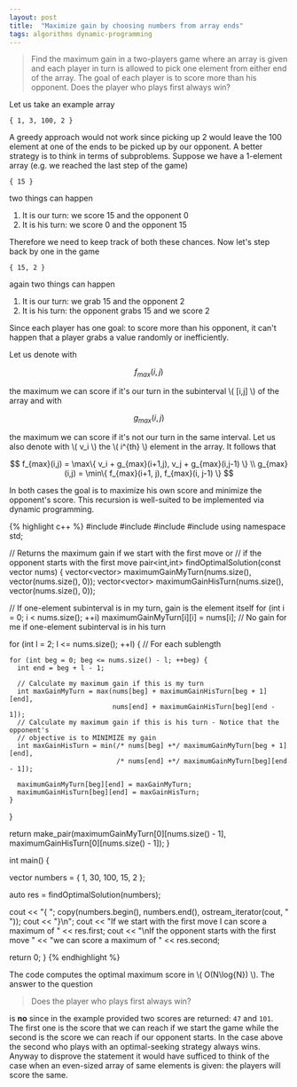 ```yaml
---
layout: post
title:  "Maximize gain by choosing numbers from array ends"
tags: algorithms dynamic-programming
---
```


> Find the maximum gain in a two-players game where an array is given and each player in turn is allowed to pick one element from either end of the array. The goal of each player is to score more than his opponent. Does the player who plays first always win?

Let us take an example array

    { 1, 3, 100, 2 }

A greedy approach would not work since picking up 2 would leave the 100 element at one of the ends to be picked up by our opponent. A better strategy is to think in terms of subproblems. Suppose we have a 1-element array (e.g. we reached the last step of the game)

    { 15 }

two things can happen

1. It is our turn: we score 15 and the opponent 0
2. It is his turn: we score 0 and the opponent 15

Therefore we need to keep track of both these chances. Now let's step back by one in the game

    { 15, 2 }

again two things can happen

1. It is our turn: we grab 15 and the opponent 2
2. It is his turn: the opponent grabs 15 and we score 2

Since each player has one goal: to score more than his opponent, it can't happen that a player grabs a value randomly or inefficiently.

Let us denote with

$$ f_{max}(i,j) $$

the maximum we can score if it's our turn in the subinterval \\( [i,j] \\) of the array and with 

$$ g_{max}(i,j) $$

the maximum we can score if it's not our turn in the same interval. Let us also denote with \\( v_i \\) the \\( i^{th} \\) element in the array. It follows that

$$ f_{max}(i,j) = \max\{ v_i + g_{max}(i+1,j), v_j + g_{max}(i,j-1) \} \\ 
   g_{max}(i,j) = \min\{ f_{max}(i+1, j), f_{max}(i, j-1) \} $$

In both cases the goal is to maximize his own score and minimize the opponent's score. This recursion is well-suited to be implemented via dynamic programming.

{% highlight c++ %}
#include <iostream>
#include <vector>
#include <algorithm>
#include <iterator>
using namespace std;

// Returns the maximum gain if we start with the first move or 
// if the opponent starts with the first move
pair<int,int> findOptimalSolution(const vector<int> nums) {
  vector<vector<int>> maximumGainMyTurn(nums.size(), vector<int>(nums.size(), 0));
  vector<vector<int>> maximumGainHisTurn(nums.size(), vector<int>(nums.size(), 0));

  // If one-element subinterval is in my turn, gain is the element itself
  for (int i = 0; i < nums.size(); ++i)
    maximumGainMyTurn[i][i] = nums[i];
  // No gain for me if one-element subinterval is in his turn
  
  for (int l = 2; l <= nums.size(); ++l) { // For each sublength

    for (int beg = 0; beg <= nums.size() - l; ++beg) {
      int end = beg + l - 1;

      // Calculate my maximum gain if this is my turn
      int maxGainMyTurn = max(nums[beg] + maximumGainHisTurn[beg + 1][end], 
      	                      nums[end] + maximumGainHisTurn[beg][end - 1]);
      // Calculate my maximum gain if this is his turn - Notice that the opponent's
      // objective is to MINIMIZE my gain
      int maxGainHisTurn = min(/* nums[beg] +*/ maximumGainMyTurn[beg + 1][end], 
      	                       /* nums[end] +*/ maximumGainMyTurn[beg][end - 1]);

      maximumGainMyTurn[beg][end] = maxGainMyTurn;
      maximumGainHisTurn[beg][end] = maxGainHisTurn;
    }
  }

  return make_pair(maximumGainMyTurn[0][nums.size() - 1], 
                   maximumGainHisTurn[0][nums.size() - 1]);
}

int main() {

  vector<int> numbers = { 1, 30, 100, 15, 2 };

  auto res = findOptimalSolution(numbers);

  cout << "{ ";
  copy(numbers.begin(), numbers.end(), ostream_iterator<int>(cout, " "));
  cout << "}\n";
  cout << "If we start with the first move I can score a maximum of " << res.first;
  cout << "\nIf the opponent starts with the first move "
       << "we can score a maximum of " << res.second;

  return 0;
}
{% endhighlight %}

The code computes the optimal maximum score in \\( O(N\log{N}) \\). The answer to the question

> Does the player who plays first always win?

is **no** since in the example provided two scores are returned: `47` and `101`. The first one is the score that we can reach if we start the game while the second is the score we can reach if our opponent starts. In the case above the second who plays with an optimal-seeking strategy always wins. Anyway to disprove the statement it would have sufficed to think of the case when an even-sized array of same elements is given: the players will score the same.